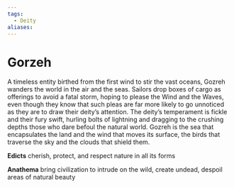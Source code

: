 ```yaml
---
tags:
  - Deity
aliases:
---
```

# Gorzeh
A timeless entity birthed from the first wind to stir the vast oceans, Gozreh wanders the world in the air and the seas. Sailors drop boxes of cargo as offerings to avoid a fatal storm, hoping to please the Wind and the Waves, even though they know that such pleas are far more likely to go unnoticed as they are to draw their deity’s attention. The deity’s temperament is fickle and their fury swift, hurling bolts of lightning and dragging to the crushing depths those who dare befoul the natural world. Gozreh is the sea that encapsulates the land and the wind that moves its surface, the birds that traverse the sky and the clouds that shield them.

**Edicts** 
cherish, protect, and respect nature in all its forms

**Anathema** 
bring civilization to intrude on the wild, create undead, despoil areas of natural beauty